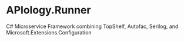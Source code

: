 # APIology.Runner
C# Microservice Framework combining TopShelf, Autofac, Serilog, and Microsoft.Extensions.Configuration
